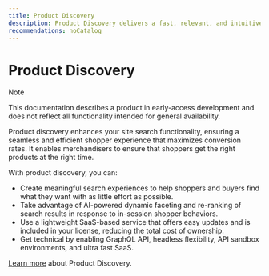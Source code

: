 ```yaml
---
title: Product Discovery
description: Product Discovery delivers a fast, relevant, and intuitive search experience.
recommendations: noCatalog
---
```

# Product Discovery

>[!NOTE]
>
>This documentation describes a product in early-access development and does not reflect all functionality intended for general availability.

Product discovery enhances your site search functionality, ensuring a seamless and efficient shopper experience that maximizes conversion rates. It enables merchandisers to ensure that shoppers get the right products at the right time. 

With product discovery, you can:

- Create meaningful search experiences to help shoppers and buyers find what they want with as little effort as possible.
- Take advantage of AI-powered dynamic faceting and re-ranking of search results in response to in-session shopper behaviors.
- Use a lightweight SaaS-based service that offers easy updates and is included in your license, reducing the total cost of ownership.
- Get technical by enabling GraphQL API, headless flexibility, API sandbox environments, and ultra fast SaaS.

[Learn more](../live-search/overview.md) about Product Discovery.
